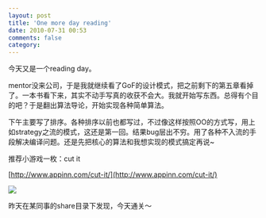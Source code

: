 ```yaml
---
layout: post
title: 'One more day reading'
date: 2010-07-31 00:53
comments: false
category: 
---
```

    

今天又是一个reading day。

mentor没来公司，于是我就继续看了GoF的设计模式，把之前剩下的第五章看掉了。一本书看下来，其实不动手写真的收获不会大。我就开始写东西。总得有个目的吧？于是翻出算法导论，开始实现各种简单算法。

下午主要写了排序。各种排序以前也都写过，不过像这样按照OO的方式写，用上如strategy之流的模式，这还是第一回。结果bug层出不穷。用了各种不入流的手段解决编译问题。还是先把核心的算法和我想实现的模式搞定再说~

推荐小游戏一枚：cut it

[http://www.appinn.com/cut-it/](http://www.appinn.com/cut-it/)

![](http://img1.appinn.com/2010/07/230829000.png)

昨天在某同事的share目录下发现，今天通关～
